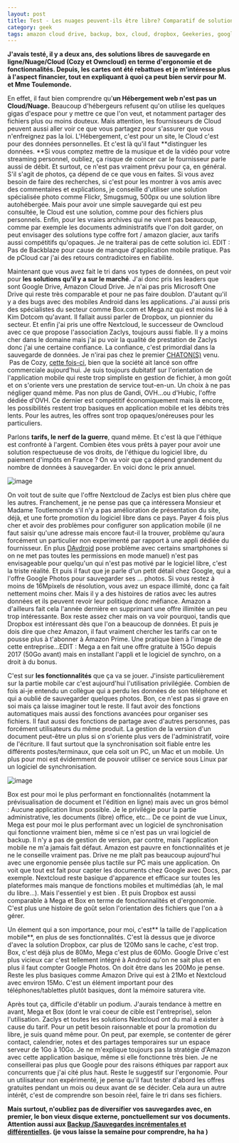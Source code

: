 ```yaml
---
layout: post
title: Test - Les nuages peuvent-ils être libre? Comparatif de solutions de Cloud grand-public
category: geek
tags: amazon cloud drive, backup, box, cloud, dropbox, Geekeries, google drive, mega, nuage, sauvegarde, test
---
```

**J'avais testé, il y a deux ans, des solutions libres de sauvegarde en ligne/Nuage/Cloud (Cozy et Owncloud) en terme d'ergonomie et de fonctionnalités. Depuis, les cartes ont été rebattues et je m'intéresse plus à l'aspect financier, tout en expliquant à quoi ça peut bien servir pour M. et Mme Toulemonde.**

En effet, il faut bien comprendre qu'**un Hébergement web n'est pas un Cloud/Nuage.** Beaucoup d'hébergeurs refusent qu'on utilise les quelques gigas d'espace pour y mettre ce que l'on veut, et notamment partager des fichiers plus ou moins douteux. Mais attention, les fournisseurs de Cloud peuvent aussi aller voir ce que vous partagez pour s'assurer que vous n'enfreignez pas la loi. L'Hébergement, c'est pour un site, le Cloud c'est pour des données personnelles. Et c'est là qu'il faut **distinguer les données. **Si vous comptez mettre de la musique et de la vidéo pour votre streaming personnel, oubliez, ça risque de coincer car le fournisseur parle aussi de débit. Et surtout, ce n'est pas vraiment prévu pour ça, en général. S'il s'agit de photos, ça dépend de ce que vous en faites. Si vous avez besoin de faire des recherches, si c'est pour les montrer à vos amis avec des commentaires et explications, je conseille d'utiliser une solution spécialisée photo comme Flickr, Smugsmug, 500px ou une solution libre autohébergée. Mais pour avoir une simple sauvegarde qui est peu consultée, le Cloud est une solution, comme pour des fichiers plus personnels. Enfin, pour les vraies archives qui ne vivent pas beaucoup, comme par exemple les documents administratifs que l'on doit garder, on peut envisager des solutions type coffre fort / amazon glacier, aux tarifs aussi compétitifs qu'opaques. Je ne traiterai pas de cette solution ici. EDIT : Pas de Backblaze pour cause de manque d'application mobile pratique. Pas de pCloud car j'ai des retours contradictoires en fiabilité.

Maintenant que vous avez fait le tri dans vos types de données, on peut voir pour **les solutions qu'il y a sur le marché**. J'ai donc pris les leaders que sont Google Drive, Amazon Cloud Drive. Je n'ai pas pris Microsoft One Drive qui reste très comparable et pour ne pas faire doublon. D'autant qu'il y a des bugs avec des mobiles Android dans les applications. J'ai aussi pris des spécialistes du secteur comme Box.com et Mega.nz qui est moins lié à Kim Dotcom qu'avant. Il fallait aussi parler de Dropbox, un pionnier du secteur. Et enfin j'ai pris une offre Nextcloud, le successeur de Owncloud avec ce que propose l'association Zaclys, toujours aussi fiable. Il y a moins cher dans le domaine mais j'ai pu voir la qualité de prestation de Zaclys donc j'ai une certaine confiance. La confiance, c'est primordial dans la sauvegarde de données. Je n'irai pas chez le premier <a href="https://chatons.org">CHATON(S)</a> venu.  Pas de Cozy, <a href="https://cheziceman.wordpress.com/2016/07/12/test-owncloud-vs-cozycloud-les-liberateurs-du-nuage/">cette fois-ci</a>, bien que la société ait lancé son offre commerciale aujourd'hui. Je suis toujours dubitatif sur l'orientation de l'application mobile qui reste trop simpliste en gestion de fichier, à mon goût et on s'oriente vers une prestation de service tout-en-un. Un choix à ne pas négliger quand même. Pas non plus de Gandi, OVH...ou d'Hubic, l'offre dédiée d'OVH. Ce dernier est compétitif économiquement mais là encore, les possibilités restent trop basiques en application mobile et les débits très lents. Pour les autres, les offres sont trop opaques/onéreuses pour les particuliers.

Parlons **tarifs, le nerf de la guerre**, quand même. Et c'est là que l'éthique est confronté à l'argent. Combien êtes vous prêts à payer pour avoir une solution respectueuse de vos droits, de l'éthique du logiciel libre, du paiement d'impôts en France ? On va voir que ça dépend grandement du nombre de données à sauvegarder. En voici donc le prix annuel.

![image](https://filedn.eu/llqi9IBxlYouGRXYG2xlROb/img/2018/comparcloud11.jpg)

On voit tout de suite que l'offre Nextcloud de Zaclys est bien plus chère que les autres. Franchement, je ne pense pas que ça intéressera Monsieur et Madame Toutlemonde s'il n'y a pas amélioration de présentation du site, déjà, et une forte promotion du logiciel libre dans ce pays. Payer 4 fois plus cher et avoir des problèmes pour configurer son application mobile (il ne faut saisir qu'une adresse mais encore faut-il la trouver, problème qu'aura forcément un particulier non experimenté par rapport à une appli dédiée du fournisseur. En plus <a href="https://www.davdroid.com/">DAvdroid</a> pose problème avec certains smartphones si on ne met pas toutes les permissions en mode manuel) n'est pas envisageable pour quelqu'un qui n'est pas motivé par le logiciel libre, c'est la triste réalité. Et puis il faut que je parle d'un petit détail chez Google, qui a l'offre Google Photos pour sauvegarder ses ... photos. Si vous restez à moins de 16Mpixels de résolution, vous avez un espace illimité, donc ça fait nettement moins cher. Mais il y a des histoires de ratios avec les autres données et ils peuvent revoir leur politique donc méfiance. Amazon a d'ailleurs fait cela l'année dernière en supprimant une offre illimitée un peu trop intéressante. Box reste assez cher mais on va voir pourquoi, tandis que Dropbox est intéressant dès que l'on a beaucoup de données. Et puis je dois dire que chez Amazon, il faut vraiment chercher les tarifs car on te pousse plus à t'abonner à Amazon Prime. Une pratique bien à l'image de cette entreprise...EDIT : Mega a en fait une offre gratuite à 15Go depuis 2017 (50Go avant) mais en installant l'appli et le logiciel de synchro, on a droit à du bonus.

C'est sur **les fonctionnalités** que ça va se jouer. J'insiste particulièrement sur la partie mobile car c'est aujourd'hui l'utilisation privilégiée. Combien de fois ai-je entendu un collègue qui a perdu les données de son téléphone et qui a oublié de sauvegarder quelques photos. Bon, ce n'est pas si grave en soi mais ça laisse imaginer tout le reste. Il faut avoir des fonctions automatiques mais aussi des fonctions avancées pour organiser ses fichiers. Il faut aussi des fonctions de partage avec d'autres personnes, pas forcément utilisateurs du même produit. La gestion de la version d'un document peut-être un plus si on s'oriente plus vers de l'administratif, voire de l'écriture. Il faut surtout que la synchronisation soit fiable entre les différents postes/terminaux, que cela soit un PC, un Mac et un mobile. Un plus pour moi est évidemment de pouvoir utiliser ce service sous Linux par un logiciel de synchronisation.

![image](https://filedn.eu/llqi9IBxlYouGRXYG2xlROb/img/2018/comparcloud2.jpg)

Box est pour moi le plus performant en fonctionnalités (notamment la prévisualisation de document et l'édition en ligne) mais avec un gros bémol : Aucune application linux possible. Je le privilégie pour la partie administrative, les documents (libre) office, etc... De ce point de vue Linux, Mega est pour moi le plus performant avec un logiciel de synchronisation qui fonctionne vraiment bien, même si ce n'est pas un vrai logiciel de backup. Il n'y a pas de gestion de version, par contre, mais l'application mobile ne m'a jamais fait défaut. Amazon est pauvre en fonctionnalités et je ne le conseille vraiment pas. Drive ne me plaît pas beaucoup aujourd'hui avec une ergonomie pensée plus tactile sur PC mais une application. On voit que tout est fait pour capter les documents chez Google avec Docs, par exemple. Nextcloud reste basique d'apparence et efficace sur toutes les plateformes mais manque de fonctions mobiles et multimédias (ah, le mal du libre...). Mais l'essentiel y est bien . Et puis Dropbox est aussi comparable à Mega et Box en terme de fonctionnalités et d'ergonomie. C'est plus une histoire de goût selon l'orientation des fichiers que l'on a à gérer.

Un élement qui a son importance, pour moi, c'est** la taille de l'application mobile**, en plus de ses fonctionnalités. C'est là dessus que je divorce d'avec la solution Dropbox, car plus de 120Mo sans le cache, c'est trop. Box, c'est déjà plus de 80Mo, Mega c'est plus de 60Mo. Google Drive c'est plus vicieux car c'est tellement intégré à Android qu'on ne sait plus et en plus il faut compter Google Photos. On doit être dans les 200Mo je pense. Reste les plus basiques comme Amazon Drive qui est à 21Mo et Nextcloud avec environ 15Mo. C'est un élément important pour des téléphones/tablettes plutôt basiques, dont la mémoire saturera vite.

Après tout ça, difficile d'établir un podium. J'aurais tendance à mettre en avant, Mega et Box (dont le vrai coeur de cible est l'entreprise), selon l'utilisation. Zaclys et toutes les solutions Nextcloud ont du mal à exister à cause du tarif. Pour un petit besoin raisonnable et pour la promotion du libre, je suis quand même pour. On peut, par exemple, se contenter de gérer contact, calendrier, notes et des partages temporaires sur un espace serveur de 1Go à 10Go. Je ne m'explique toujours pas la stratégie d'Amazon avec cette application basique, même si elle fonctionne très bien. Je ne conseillerai pas plus que Google pour des raisons éthiques par rapport aux concurrents que j'ai cité plus haut. Reste le suggestif sur l'ergonomie. Pour un utilisateur non expérimenté, je pense qu'il faut tester d'abord les offres gratuites pendant un mois ou deux avant de se décider. Cela aura un autre intérêt, c'est de comprendre son besoin réel, faire le tri dans ses fichiers.

**Mais surtout, n'oubliez pas de diversifier vos sauvegardes avec, en premier, le bon vieux disque externe, ponctuellement sur vos documents. Attention aussi aux <a href="https://fr.wikipedia.org/wiki/Sauvegarde_(informatique)#Sauvegarde_différentielle">Backup /Sauvegardes incrémentales et différentielles</a>. (je vous laisse la semaine pour comprendre, ha ha )**
